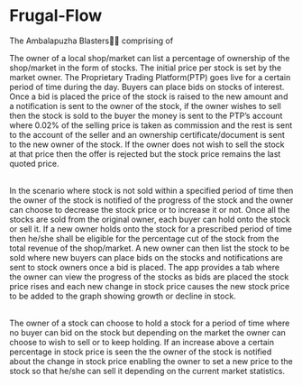 # Frugal-Flow
The Ambalapuzha Blasters🏴‍☠️ comprising of 

The owner of a local shop/market can list a percentage of ownership of the shop/market in the form of stocks. The initial price per stock is set by the market owner. The Proprietary Trading Platform(PTP) goes live for a certain period of time during the day. Buyers can place bids on stocks of interest. Once a bid is placed the price of the stock is raised to the new amount and a notification is sent to the owner of the stock, if the owner wishes to sell then the stock is sold to the buyer the money is sent to the PTP’s account where 0.02% of the selling price is taken as commission and the rest is sent to the account of the seller and an ownership certificate/document is sent to the new owner of the stock. If the owner does not wish to sell the stock at that price then the offer is rejected but the stock price remains the last quoted price. 

</br> In the scenario where stock is not sold within a specified period of time then the owner of the stock is notified of the progress of the stock and the owner can choose to decrease the stock price or to increase it or not. Once all the stocks are sold from the original owner, each buyer can hold onto the stock or sell it. If a new owner holds onto the stock for a prescribed period of time then he/she shall be eligible for the percentage cut of the stock from the total revenue of the shop/market. A new owner can then list the stock to be sold where new buyers can place bids on the stocks and notifications are sent to stock owners once a bid is placed. The app provides a tab where the owner can view the progress of the stocks as bids are placed the stock price rises and each new change in stock price causes the new stock price to be added to the graph showing growth or decline in stock.

</br> The owner of a stock can choose to hold a stock for a period of time where no buyer can bid on the stock but depending on the market the owner can choose to wish to sell or to keep holding. If an increase above a certain percentage in stock price is seen the the owner of the stock is notified about the change in stock price enabling the owner to set a new price to the stock so that he/she can sell it depending on the current market statistics.

